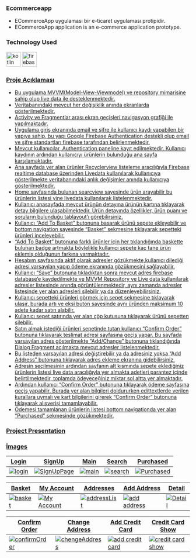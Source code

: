 
<h3 align="left">Ecommerceapp</h3>

* ECommerceApp uygulaması bir e-ticaret uygulaması protipidir.
* ECommerceApp application is an e-commerce application prototype.

### Technology Used

<img src="https://www.vectorlogo.zone/logos/kotlinlang/kotlinlang-icon.svg" alt="kotlin" width="40" height="40"/> </a>    <a href="https://www.mysql.com/" target="_blank" rel="noreferrer">
<img src="https://www.vectorlogo.zone/logos/firebase/firebase-icon.svg" alt="firebase" width="40" height="40"/> </a> <a href="https://www.firebase.google.com/" target="_blank" rel="noreferrer"> 

### Proje Açıklaması

* Bu uygulama MVVM(Model-View-Viewmodel) ve repository mimarisine sahip olup live data ile desteklenmektedir.
* Veritabanındaki mevcut her değişiklik anında ekranlarda gösterilmektedir.
* Activity ve Fragmentlar arası ekran geçişleri navigasyon grafiği ile yapılmaktadır.
* Uygulama giriş ekranında email ve şifre ile kullanıcı kaydı yapabilen bir yapıya sahip, bu yapı Google Firebase Authentication destekli olup email ve şifre standartları firebase tarafından belirlenmektedir.
* Mevcut kullanıcılar, Authentication paneline kayıt edilmektedir. Kullanıcı kaydının ardından kullanıcıyı ürünlerin bulunduğu ana sayfa karşılamaktadır.
* Ana sayfada yer alan ürünler Recyclerview listeleme aracılığıyla Firebase realtime database üzerinden Livedata kullanılarak kullanıcıya gösterilmekte veritabanındaki anlık değişimler anında kullanıcıya gösterilmektedir.
* Home sayfasında bulunan searcview sayesinde ürün arayabilir bu ürünlerin listesi yine livedata kullanılarak listelenmektedir.
* Kullanıcı anasayfada mevcut ürünün detayına ürünün kartına tıklayarak detay bilgilere ulaşabilmektedir. Ürün detayında özellikler, ürün puanı ve soruların bulunduğu tablayout’ı görebilirsiniz.
* Kullanıcı “Add To Basket” butonuna basarak ürünü sepete ekleyebilir ve bottom navigation sayesinde “Basket” sekmesine tıklayarak sepetteki ürünleri inceleyebilir.
* “Add To Basket” butonuna farklı ürünler için her tıklandığında baskette bulunan badge artmakta böylelikle kullanıcı sepete kaç tane ürün eklemiş olduğunun farkına varmaktadır.
* Hesabım sayfasında aktif olarak adresler gözükmekte,kullanıcı dilediği adresi varsayılan yapıp ödeme ekranında gözükmesini sağlayabilir.
* Kullanıcı “Save” butonuna tıkladıktan sonra mevcut adres firebase database’e kaydedilmekte ve MVVM Repository ve Live data kullanılarak adresler listesinde anında görüntülenmektedir, aynı zamanda adresler listesinde yer alan adresleri silebilir ya da düzenleyebilirsiniz.
* Kullanıcı sepetteki ürünleri görmek için sepet sekmesine tıklayarak ulaşır, burada artı ve eksi buton sayesinde aynı üründen maksimum 10 adete kadar satın alabilir.
* Kullanıcı sepet satırında yer alan çöp kutusuna tıklayarak ürünü sepetten silebilir.
* Satın almak istediği ürünleri sepetinde tutan kullanıcı “Confirm Order” butonuna tıklayarak teslimat adresi sayfasına geçiş yapar. Bu sayfada varsayılan adres gösterilmekte “Add/Change” butonuna tıklandığında Dialog Fragment açılmakta mevcut adresler listelenmektedir. 
* Bu listeden varsayılan adresi değiştirebilir ya da adresiniz yoksa “Add Address” butonuna tıklayarak adres ekleme ekranına gidebilirsiniz.
* Adresin seçilmesinin ardından sayfanın alt kısmında sepete eklediğiniz ürünlerin listesi live data aracılığıyla yer almakta adetleri parantez içinde belirtilmektedir, toplamda ödeyeceğiniz miktar sol altta yer almaktadır.
* Ardından kullanıcı “Confirm Order” butonuna tıklayarak ödeme sayfasına geçiş yapabilir. Burada yer alan bilgileri doldururken edittextlerde verilen kurallara uymalı ve kart bilgilerini girerek “Confirm Order” butonuna tıklayarak alışverişi tamamlayabilir.
* Ödemesi tamamlanan ürünlerin listesi bottom navigationda yer alan “Purchased” sekmesinde gözükmektedir. 

### Project Presentation


### İmages
| Login  | SignUp  | Main  | Search  | Purchased  |
|---|---|---|---|---|
| ![login](https://github.com/eserali/ECommerceApp/assets/157403007/2b85a017-db32-4603-ab92-fd8d72cc5104) |![SignUpPage](https://github.com/eserali/ECommerceApp/assets/157403007/15473b22-89f7-4b78-89df-34bb58e867c6)   | ![main](https://github.com/eserali/ECommerceApp/assets/157403007/669f3290-6584-40e3-9d1d-d839b9344acc)  |  ![search](https://github.com/eserali/ECommerceApp/assets/157403007/bb551c77-9547-465c-a4d7-1a8f5e87d348) |  ![Purchased](https://github.com/eserali/ECommerceApp/assets/157403007/605641ac-0dd2-4e6c-a6df-3d6f8ac5a0b0) |

| Basket  | My Account  | Addresses  | Add Address  | Detail  |
|---|---|---|---|---|
| ![basket](https://github.com/eserali/ECommerceApp/assets/157403007/198521e4-856f-4b2c-8db1-aea4c52b9b60) | ![My Account](https://github.com/eserali/ECommerceApp/assets/157403007/2b013a30-38d9-4e07-a590-5182e6fdfda2) |![addressList](https://github.com/eserali/ECommerceApp/assets/157403007/7eded1d1-aab6-49f1-ab61-1f374caab6ec)  |![add address](https://github.com/eserali/ECommerceApp/assets/157403007/10dd64e0-6265-4943-9bb3-fefee7c05d4c) |![Detail](https://github.com/eserali/ECommerceApp/assets/157403007/a4b88af8-c4c1-47bd-b89b-ea37335fa1f9) |

| Confirm Order  | Change Address  | Add Credit Card  |  Credit Card  Show |
|---|---|---|---|
| ![confirmOrder](https://github.com/eserali/ECommerceApp/assets/157403007/2fb67c6e-2aae-4c1d-9548-7ace7bc331ad) |![chengeAddress](https://github.com/eserali/ECommerceApp/assets/157403007/8995e393-794f-4f47-b1c7-1a34bf6a6ed7)|![add credit card](https://github.com/eserali/ECommerceApp/assets/157403007/cd25d75b-14ed-45c2-91ae-f1de7724faf4)| ![credit card show](https://github.com/eserali/ECommerceApp/assets/157403007/28473784-81c8-41ad-9a76-e6b51650c0f4)  |












